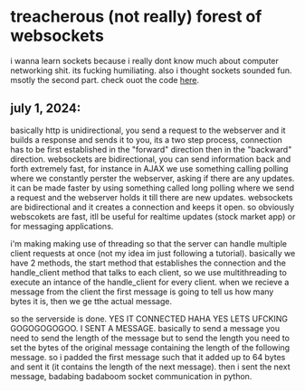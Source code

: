 # treacherous (not really) forest of websockets
 i wanna learn sockets because i really dont know much about computer networking shit. its fucking humiliating. also i thought sockets sounded fun. msotly the second part. check ouot the code [here](https://github.com/wheatgreaser/socketing).

## july 1, 2024:
basically http is unidirectional, you send a request to the webserver and it builds a response and sends it to you, its a two step process, connection has to be first established in the "forward" direction then in the "backward" direction. websockets are bidirectional, you can send information back and forth extremely fast, for instance in AJAX we use something calling polling where we constantly perster the webserver, asking if there are any updates. it can be made faster by using something called long polling where we send a request and the webserver holds it till there are new updates. websockets are bidirectional and it creates a connection and keeps it open. so obviously webscokets are fast, itll be useful for realtime updates (stock market app) or for messaging applications.

i'm making making use of threading so that the server can handle multiple client requests at once (not my idea im just following a tutorial). basically we have 2 methods, the start method that establishes the connection and the handle_client method that talks to each client, so we use multithreading to execute an intance of the handle_client for every client. when we recieve a message from the client the first message is going to tell us how many bytes it is, then we ge tthe actual message.

so the serverside is done. YES IT CONNECTED HAHA YES LETS UFCKING GOGOGOGOGOO. I SENT A MESSAGE. basically to send a message you need to send the length of the message but to send the length you need to set the bytes of the original message containing the length of the following message. so i padded the first message such that it added up to 64 bytes and sent it (it contains the length of the next message). then i sent the next message, badabing badaboom socket communication in python. 



